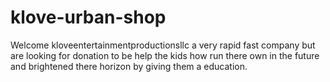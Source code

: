 # klove-urban-shop
Welcome kloveentertainmentproductionsllc a very rapid fast company but are looking for donation to be help the kids how run there own in the future and brightened there horizon by giving them a education.
